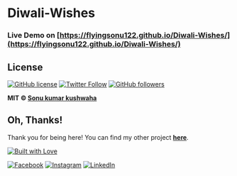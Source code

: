 # Diwali-Wishes

### Live Demo on [https://flyingsonu122.github.io/Diwali-Wishes/](https://flyingsonu122.github.io/Diwali-Wishes/) 


## License


[![GitHub license](https://img.shields.io/github/license/flyingsonu122/Diwali-Wishes.svg?style=social&logo=github)](https://github.com/flyingsonu122/Diwali-Wishes/blob/master/LICENSE) [![Twitter Follow](https://img.shields.io/twitter/follow/sonukumarkush12.svg?style=social)](https://twitter.com/sonukumarkush12) [![GitHub followers](https://img.shields.io/github/followers/flyingsonu122.svg?label=Follow&style=social)](https://github.com/flyingsonu122/)

**MIT &copy; [Sonu kumar kushwaha](https://github.com/flyingsonu122/Diwali-Wishes/blob/master/LICENSE)**

## Oh, Thanks!

Thank you for being here! You can find my other project **[here](https://github.com/flyingsonu122?tab=repositories)**.

[![Built with Love](https://forthebadge.com/images/badges/built-with-love.svg)](https://linktr.ee/flyingsonu) 



 


[![Facebook](https://img.shields.io/static/v1.svg?label=follow&message=@sonukumarkushwaha736&color=9cf&logo=facebook&style=flat&logoColor=white&colorA=informational)](https://www.facebook.com/sonukumarkushwaha736)  [![Instagram](https://img.shields.io/static/v1.svg?label=follow&message=@flyingsonu736&color=grey&logo=instagram&style=flat&logoColor=white&colorA=critical)](https://www.instagram.com/flyingsonu736/) [![LinkedIn](https://img.shields.io/static/v1.svg?label=connect&message=@sonukumarkushwaha&color=success&logo=linkedin&style=flat&logoColor=white&colorA=blue)](https://www.linkedin.com/in/sonukumarkushwaha/)


